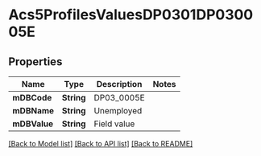 # Acs5ProfilesValuesDP0301DP030005E

## Properties
Name | Type | Description | Notes
------------ | ------------- | ------------- | -------------
**mDBCode** | **String** | DP03_0005E | 
**mDBName** | **String** | Unemployed | 
**mDBValue** | **String** | Field value | 

[[Back to Model list]](../README.md#documentation-for-models) [[Back to API list]](../README.md#documentation-for-api-endpoints) [[Back to README]](../README.md)


